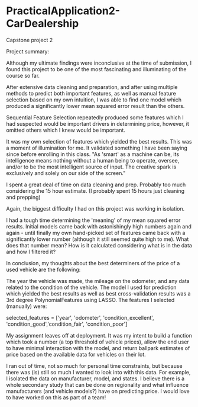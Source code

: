 # PracticalApplication2-CarDealership
Capstone project 2

Project summary: 

Although my ultimate findings were inconclusive at the time of submission, I found this project to be one of the most fascinating and illuminating of the course so far. 

After extensive data cleaning and preparation, and after using multiple methods to predict both important features, as well as manual feature selection based on my own intuition, I was able to find one model which produced a significantly lower mean squared error result than the others. 

Sequential Feature Selection repeatedly produced some features which I had suspected would be important drivers in determining price, however, it omitted others which I knew would be important. 

It was my own selection of features which yielded the best results. This was a moment of illumination for me. It validated something I have been saying since before enrolling in this class.  "As 'smart' as a machine can be, its intelligence means nothing without a human being to operate, oversee, and/or to be the most intelligent source of input. The creative spark is exclusively and solely on our side of the screen." 

I spent a great deal of time on data cleaning and prep. Probably too much considering the 15 hour estimate. (I probably spent 15 hours just cleaning and prepping) 

Again, the biggest difficulty I had on this project was working in isolation. 

I had a tough time determining the 'meaning' of my mean squared error results. Initial models came back with astonishingly high numbers again and again - until finally my own hand-picked set of features came back with a significantly lower number (although it still seemed quite high to me). What does that number mean? How is it calculated considering what is in the data and how I filtered it? 

In conclusion, my thoughts about the best determiners of the price of a used vehicle are the following: 

The year the vehicle was made, the mileage on the odometer, and any data related to the condition of the vehicle. The model I used for prediction which yielded the best results as well as best cross-validation results was a 3rd degree PolynomialFeatures using LASSO. The features I selected (manually) were: 

selected_features = ['year', 'odometer', 'condition_excellent', 'condition_good','condition_fair', 'condition_poor']


My assignment leaves off at deployment. It was my intent to build a function which took a number (a top threshold of vehicle prices), allow the end user to have minimal interaction with the model, and return ballpark estimates of price based on the available data for vehicles on their lot. 

I ran out of time, not so much for personal time constraints, but because there was (is) still so much I wanted to look into with this data. For example, I isolated the data on manufacturer, model, and states. I believe there is a whole secondary study that can be done on regionality and what influence manufacturers (and vehicle models?) have on predicting price. I would love to have worked on this as part of a team! 